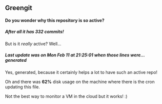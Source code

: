 ## Greengit

#### Do you wonder why this repository is so active?

##### After all it has 332 commits!

But is it *really* active? Well...

##### Last update was on Mon Feb 11 at 21:25:01 when those lines were... generated

Yes, generated, because it certainly helps a lot to have such an active repo!

Oh and there was **62%** disk usage on the machine
where there is the cron updating this file.

Not the best way to monitor a VM in the cloud but it works! :)
